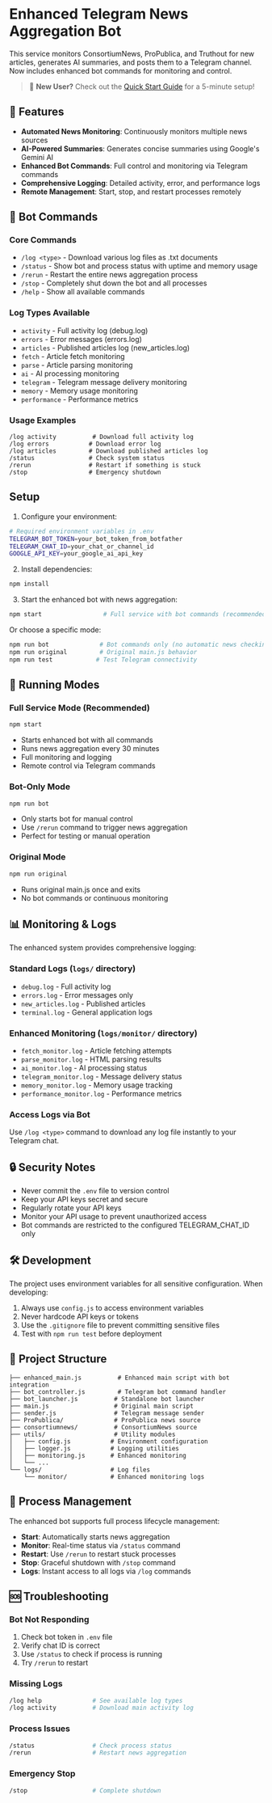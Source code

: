 # Enhanced Telegram News Aggregation Bot

This service monitors ConsortiumNews, ProPublica, and Truthout for new articles, generates AI summaries, and posts them to a Telegram channel. Now includes enhanced bot commands for monitoring and control.

> 🚀 **New User?** Check out the [Quick Start Guide](QUICK_START.md) for a 5-minute setup!

## 🚀 Features

- **Automated News Monitoring**: Continuously monitors multiple news sources
- **AI-Powered Summaries**: Generates concise summaries using Google's Gemini AI
- **Enhanced Bot Commands**: Full control and monitoring via Telegram commands
- **Comprehensive Logging**: Detailed activity, error, and performance logs
- **Remote Management**: Start, stop, and restart processes remotely

## 🤖 Bot Commands

### Core Commands
- `/log <type>` - Download various log files as .txt documents
- `/status` - Show bot and process status with uptime and memory usage
- `/rerun` - Restart the entire news aggregation process
- `/stop` - Completely shut down the bot and all processes
- `/help` - Show all available commands

### Log Types Available
- `activity` - Full activity log (debug.log)
- `errors` - Error messages (errors.log)
- `articles` - Published articles log (new_articles.log)
- `fetch` - Article fetch monitoring
- `parse` - Article parsing monitoring
- `ai` - AI processing monitoring
- `telegram` - Telegram message delivery monitoring
- `memory` - Memory usage monitoring
- `performance` - Performance metrics

### Usage Examples
```
/log activity          # Download full activity log
/log errors           # Download error log
/log articles         # Download published articles log
/status               # Check system status
/rerun                # Restart if something is stuck
/stop                 # Emergency shutdown
```

## Setup

1. Configure your environment:
```bash
# Required environment variables in .env
TELEGRAM_BOT_TOKEN=your_bot_token_from_botfather
TELEGRAM_CHAT_ID=your_chat_or_channel_id
GOOGLE_API_KEY=your_google_ai_api_key
```

2. Install dependencies:
```bash
npm install
```

3. Start the enhanced bot with news aggregation:
```bash
npm start                 # Full service with bot commands (recommended)
```

Or choose a specific mode:
```bash
npm run bot              # Bot commands only (no automatic news checking)
npm run original         # Original main.js behavior
npm run test            # Test Telegram connectivity
```

## 🔧 Running Modes

### Full Service Mode (Recommended)
```bash
npm start
```
- Starts enhanced bot with all commands
- Runs news aggregation every 30 minutes
- Full monitoring and logging
- Remote control via Telegram commands

### Bot-Only Mode
```bash
npm run bot
```
- Only starts bot for manual control
- Use `/rerun` command to trigger news aggregation
- Perfect for testing or manual operation

### Original Mode
```bash
npm run original
```
- Runs original main.js once and exits
- No bot commands or continuous monitoring

## 📊 Monitoring & Logs

The enhanced system provides comprehensive logging:

### Standard Logs (`logs/` directory)
- `debug.log` - Full activity log
- `errors.log` - Error messages only
- `new_articles.log` - Published articles
- `terminal.log` - General application logs

### Enhanced Monitoring (`logs/monitor/` directory)
- `fetch_monitor.log` - Article fetching attempts
- `parse_monitor.log` - HTML parsing results
- `ai_monitor.log` - AI processing status
- `telegram_monitor.log` - Message delivery status
- `memory_monitor.log` - Memory usage tracking
- `performance_monitor.log` - Performance metrics

### Access Logs via Bot
Use `/log <type>` command to download any log file instantly to your Telegram chat.

## 🔒 Security Notes

- Never commit the `.env` file to version control
- Keep your API keys secret and secure
- Regularly rotate your API keys
- Monitor your API usage to prevent unauthorized access
- Bot commands are restricted to the configured TELEGRAM_CHAT_ID only

## 🛠️ Development

The project uses environment variables for all sensitive configuration. When developing:

1. Always use `config.js` to access environment variables
2. Never hardcode API keys or tokens
3. Use the `.gitignore` file to prevent committing sensitive files
4. Test with `npm run test` before deployment

## 📁 Project Structure

```
├── enhanced_main.js          # Enhanced main script with bot integration
├── bot_controller.js         # Telegram bot command handler
├── bot_launcher.js          # Standalone bot launcher
├── main.js                  # Original main script
├── sender.js                # Telegram message sender
├── ProPublica/              # ProPublica news source
├── consortiumnews/          # ConsortiumNews source
├── utils/                   # Utility modules
│   ├── config.js           # Environment configuration
│   ├── logger.js           # Logging utilities
│   ├── monitoring.js       # Enhanced monitoring
│   └── ...
└── logs/                   # Log files
    └── monitor/            # Enhanced monitoring logs
```

## 🔄 Process Management

The enhanced bot supports full process lifecycle management:

- **Start**: Automatically starts news aggregation
- **Monitor**: Real-time status via `/status` command
- **Restart**: Use `/rerun` to restart stuck processes
- **Stop**: Graceful shutdown with `/stop` command
- **Logs**: Instant access to all logs via `/log` commands

## 🆘 Troubleshooting

### Bot Not Responding
1. Check bot token in `.env` file
2. Verify chat ID is correct
3. Use `/status` to check if process is running
4. Try `/rerun` to restart

### Missing Logs
```bash
/log help              # See available log types
/log activity          # Download main activity log
```

### Process Issues
```bash
/status                # Check process status
/rerun                 # Restart news aggregation
```

### Emergency Stop
```bash
/stop                  # Complete shutdown
```
